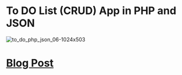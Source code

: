 # To DO List (CRUD) App in PHP and JSON

![to_do_php_json_06-1024x503](https://user-images.githubusercontent.com/73809301/121091954-a82a3d00-c79f-11eb-8905-563524c2c3fd.jpg)

# [Blog Post](https://maplesyrupweb.com/php-json-to-do-list-crud-app/)
